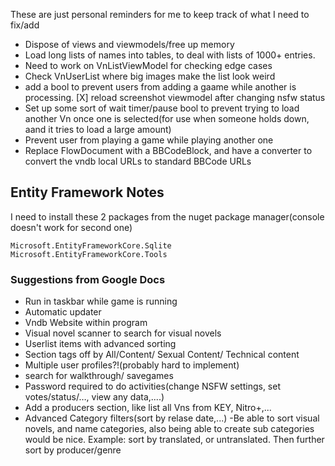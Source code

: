 These are just personal reminders for me to keep track of what I need to fix/add

- Dispose of views and viewmodels/free up memory
- Load long lists of names into tables, to deal with lists of 1000+ entries.
- Need to work on VnListViewModel for checking edge cases
- Check VnUserList where big images make the list look weird
- add a bool to prevent users from adding a gaame while another is processing.
[X] reload screenshot viewmodel after changing nsfw status
- Set up some sort of wait timer/pause bool to prevent trying to load another Vn once one is selected(for use when someone holds down, aand it tries to load a large amount)
- Prevent user from playing a game while playing another one
- Replace FlowDocument with a BBCodeBlock, and have a converter to convert the vndb local URLs to standard BBCode URLs


## Entity Framework Notes
I need to install these 2 packages from the nuget package manager(console doesn't work for second one)
```
Microsoft.EntityFrameworkCore.Sqlite
Microsoft.EntityFrameworkCore.Tools
```


### Suggestions from Google Docs
- Run in taskbar while game is running
- Automatic updater
- Vndb Website within program
- Visual novel scanner to search for visual novels
- Userlist items with advanced sorting
- Section tags off by All/Content/ Sexual Content/ Technical content
- Multiple user profiles?!(probably hard to implement)
- search for walkthrough/ savegames
- Password required to do activities(change NSFW settings, set votes/status/…, view any data,....)
- Add a producers section, like list all Vns from KEY, Nitro+,...
- Advanced Category filters(sort by relase date,...)
-Be able to sort visual novels, and name categories, also being able to create sub categories would be nice. Example: sort by translated, or untranslated. Then further sort by producer/genre
